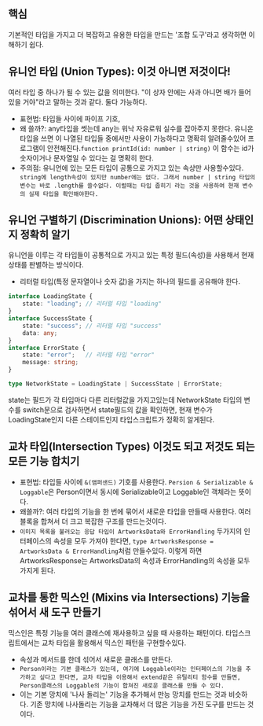 ## 핵심
기본적인 타입을 가지고 더 복잡하고 유용한 타입을 만드는 '조합 도구'라고 생각하면 이해하기 쉽다.

## 유니언 타입 (Union Types): 이것 아니면 저것이다!
여러 타입 중 하나가 될 수 있는 값을 의미한다. "이 상자 안에는 사과 아니면 배가 들어있을 거야"라고 말하는 것과 같다. 둘다 가능하다.
- 표현법: 타입들 사이에 파이프 기호,
- 왜 쓸까?: any타입을 썻는데 any는 워낙 자유로워 실수를 잡아주지 못한다. 유니온 타입을 쓰면 이 나열된 타입들 중에서만 사용이 가능하다고 명확히  알려줄수있어 프로그램이 안전해진다.`function printId(id: number | string)` 이 함수는 id가 숫자이거나 문자열일 수 있다는 걸 명확히 한다.
- 주의점: 유니언에 있는 모든 타입이 공통으로 가지고 있는 속상만 사용할수있다. `string에 length속성이 있지만 number에는 없다. 그래서 number | string 타입의 변수는 바로 .length를 쓸수없다. 이럴때는 타입 좁히기 라는 것을 사용하여 현재 변수의 실제 타입을 확인해야한다.`

## 유니언 구별하기 (Discrimination Unions): 어떤 상태인지 정확히 알기
유니언을 이루는 각 타입들이 공통적으로 가지고 있는 특정 필드(속성)을 사용해서 현재 상태를 판별하는 방식이다.
- 리터럴 타입(특정 문자열이나 숫자 값)을 가지는 하나의 필드를 공유해야 한다.

```ts
interface LoadingState {
    state: "loading"; // 리터럴 타입 "loading"
}
interface SuccessState {
    state: "success"; // 리터럴 타입 "success"
    data: any;
}
interface ErrorState {
    state: "error";   // 리터럴 타입 "error"
    message: string;
}

type NetworkState = LoadingState | SuccessState | ErrorState;
```
state는 필드가 각 타입마다 다른 리터럴값을 가지고있는데 NetworkState 타입의 변수를 switch문으로 검사하면서 state필드의 값을 확인하면, 현재 변수가 LoadingState인지 다른 스테이트인지 타입스크립트가 정확히 알게된다.

## 교차 타입(Intersection Types) 이것도 되고 저것도 되는 모든 기능 합치기
- 표현법: 타입들 사이에 `&(앰퍼샌드)` 기호를 사용한다. `Persion & Serializable & Loggable`은 Person이면서 동시에 Serializable이고 Loggable인 객체라는 뜻이다.
- 왜쓸까?: 여러 타입의 기능을 한 번에 묶어서 새로운 타입을 만들때 사용한다. 여러 블록을 합쳐서 더 크고 복잡한 구조를 만드는것이다.
- `이미지 목록을 불러오는 응답 타입이 ArtworksData와 ErrorHandling` 두가지의 인터페이스의 속성을 모두 가져야 한다면, `type ArtworksResponse = ArtworksData & ErrorHandling`처럼 만들수있다. 이렇게 하면 ArtworksResponse는 ArtworksData의 속성과 ErrorHandling의 속성을 모두 가지게 된다.

## 교차를 통한 믹스인 (Mixins via Intersections) 기능을 섞어서 새 도구 만들기
믹스인은 특정 기능을 여러 클래스에 재사용하고 싶을 때 사용하는 패턴이다. 타입스크립트에서는 교차 타입을 활용해서 믹스인 패턴을 구현할수있다.
- 속성과 메서드를 한데 섞어서 새로운 클래스를 만든다.
- `Person이라는 기본 클래스가 있는데, 여기에 Loggable이라는 인터페이스의 기능을 추가하고 싶다고 한다면, 교차 타입을 이용해서 extend같은 유틸리티 함수를 만들면, Person클래스의 Loggable의 기능이 합쳐진 새로운 클래스를 만들 수 있다.`
- 이는 기본 망치에 '나사 돌리는' 기능을 추가해서 만능 망치를 만드는 것과 비슷하다. 기존 망치에 나사돌리는 기능을 교차해서 더 많은 기능을 가진 도구를 만드는 것이다.
